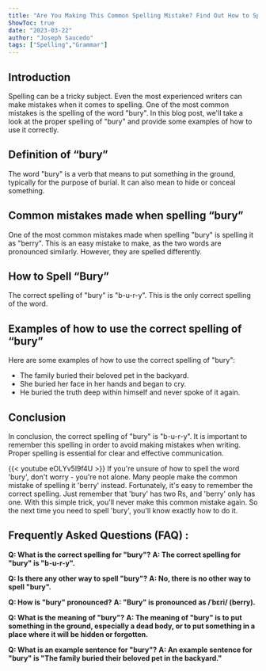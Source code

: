 ```yaml
---
title: "Are You Making This Common Spelling Mistake? Find Out How to Spell 'Bury' Right Now!"
ShowToc: true 
date: "2023-03-22"
author: "Joseph Saucedo" 
tags: ["Spelling","Grammar"]
---
```

## Introduction
Spelling can be a tricky subject. Even the most experienced writers can make mistakes when it comes to spelling. One of the most common mistakes is the spelling of the word "bury". In this blog post, we'll take a look at the proper spelling of "bury" and provide some examples of how to use it correctly. 

## Definition of “bury”
The word "bury" is a verb that means to put something in the ground, typically for the purpose of burial. It can also mean to hide or conceal something. 

## Common mistakes made when spelling “bury”
One of the most common mistakes made when spelling "bury" is spelling it as "berry". This is an easy mistake to make, as the two words are pronounced similarly. However, they are spelled differently. 

## How to Spell “Bury”
The correct spelling of "bury" is "b-u-r-y". This is the only correct spelling of the word. 

## Examples of how to use the correct spelling of “bury”
Here are some examples of how to use the correct spelling of "bury":

* The family buried their beloved pet in the backyard. 
* She buried her face in her hands and began to cry. 
* He buried the truth deep within himself and never spoke of it again. 

## Conclusion
In conclusion, the correct spelling of "bury" is "b-u-r-y". It is important to remember this spelling in order to avoid making mistakes when writing. Proper spelling is essential for clear and effective communication.

{{< youtube eOLYv5l9f4U >}} 
If you're unsure of how to spell the word 'bury', don't worry - you're not alone. Many people make the common mistake of spelling it 'berry' instead. Fortunately, it's easy to remember the correct spelling. Just remember that 'bury' has two Rs, and 'berry' only has one. With this simple trick, you'll never make this common mistake again. So the next time you need to spell 'bury', you'll know exactly how to do it.

## Frequently Asked Questions (FAQ) :
**Q: What is the correct spelling for "bury"?**
**A: The correct spelling for "bury" is "b-u-r-y".**

**Q: Is there any other way to spell "bury"?**
**A: No, there is no other way to spell "bury".**

**Q: How is "bury" pronounced?**
**A: "Bury" is pronounced as /ˈbɛri/ (berry).**

**Q: What is the meaning of "bury"?**
**A: The meaning of "bury" is to put something in the ground, especially a dead body, or to put something in a place where it will be hidden or forgotten.**

**Q: What is an example sentence for "bury"?**
**A: An example sentence for "bury" is "The family buried their beloved pet in the backyard."**





